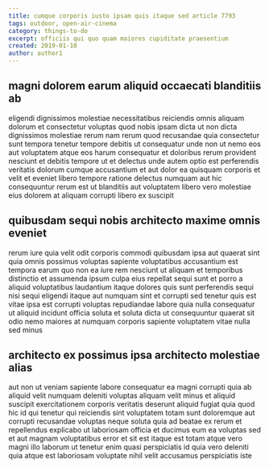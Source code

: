 ```yaml
---
title: cumque corporis iusto ipsam quis itaque sed article 7793
tags: outdoor, open-air-cinema
category: things-to-do
excerpt: officiis qui quo quam maiores cupiditate praesentium
created: 2019-01-10
author: author1
---
```


## magni dolorem earum aliquid occaecati blanditiis ab

eligendi dignissimos molestiae necessitatibus reiciendis omnis aliquam dolorum et consectetur voluptas quod nobis ipsam dicta ut non dicta dignissimos molestiae rerum nam rerum quod recusandae quia consectetur sunt tempora tenetur tempore debitis ut consequatur unde non ut nemo eos aut voluptatem atque eos harum consequatur et doloribus rerum provident nesciunt et debitis tempore ut et delectus unde autem optio est perferendis veritatis dolorum cumque accusantium et aut dolor ea quisquam corporis et velit et eveniet libero tempore ratione delectus numquam aut hic consequuntur rerum est ut blanditiis aut voluptatem libero vero molestiae eius dolorem at aliquam corrupti libero ex suscipit

## quibusdam sequi nobis architecto maxime omnis eveniet

rerum iure quia velit odit corporis commodi quibusdam ipsa aut quaerat sint quia omnis possimus voluptas sapiente voluptatibus accusantium est tempora earum quo non ea iure rem nesciunt ut aliquam et temporibus distinctio et assumenda ipsum culpa eius repellat sequi sunt et porro a aliquid voluptatibus laudantium itaque dolores quis sunt perferendis sequi nisi sequi eligendi itaque aut numquam sint et corrupti sed tenetur quis est vitae ipsa est corrupti voluptas repudiandae labore quia nulla consequatur ut aliquid incidunt officia soluta et soluta dicta ut consequuntur quaerat sit odio nemo maiores at numquam corporis sapiente voluptatem vitae nulla sed minus

## architecto ex possimus ipsa architecto molestiae alias

aut non ut veniam sapiente labore consequatur ea magni corrupti quia ab aliquid velit numquam deleniti voluptas aliquam velit minus et aliquid suscipit exercitationem corporis veritatis deserunt aliquid fugiat quia quod hic id qui tenetur qui reiciendis sint voluptatem totam sunt doloremque aut corrupti recusandae voluptas neque soluta quia ad beatae ex rerum et repellendus explicabo ut laboriosam officia et ducimus eum ea voluptas sed et aut magnam voluptatibus error et sit est itaque est totam atque vero magni illo laborum ut tenetur enim quasi perspiciatis id quia vero deleniti quia atque est laboriosam voluptate nihil velit accusamus perspiciatis iste
